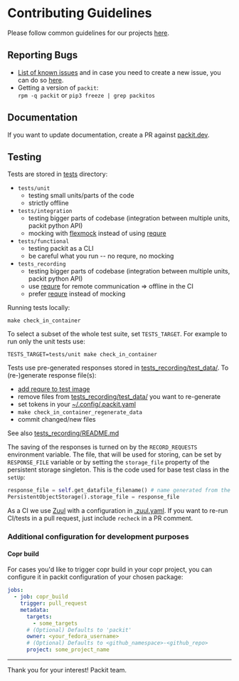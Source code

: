 # Contributing Guidelines

Please follow common guidelines for our projects [here](https://github.com/packit/contributing).

## Reporting Bugs

- [List of known issues](https://github.com/packit/packit/issues) and in case you need to create a new issue, you can do so [here](https://github.com/packit/packit/issues/new).
- Getting a version of `packit`:<br>
  `rpm -q packit` or `pip3 freeze | grep packitos`

## Documentation

If you want to update documentation, create a PR against [packit.dev](https://github.com/packit/packit.dev).

## Testing

Tests are stored in [tests](/tests) directory:

- `tests/unit`
  - testing small units/parts of the code
  - strictly offline
- `tests/integration`
  - testing bigger parts of codebase (integration between multiple units, packit python API)
  - mocking with [flexmock](https://github.com/bkabrda/flexmock/) instead of using [requre](https://github.com/packit/requre)
- `tests/functional`
  - testing packit as a CLI
  - be careful what you run -- no requre, no mocking
- `tests_recording`
  - testing bigger parts of codebase (integration between multiple units, packit python API)
  - use [requre](https://github.com/packit/requre)
    for remote communication => offline in the CI
  - prefer [requre](https://github.com/packit/requre) instead of mocking

Running tests locally:

    make check_in_container

To select a subset of the whole test suite, set `TESTS_TARGET`.
For example to run only the unit tests use:

    TESTS_TARGET=tests/unit make check_in_container

Tests use pre-generated responses stored in [tests_recording/test_data/](tests_recording/test_data).
To (re-)generate response file(s):

- [add requre to test image](files/local-tests-requirements.yaml)
- remove files from [tests_recording/test_data/](tests_recording/test_data) you want to re-generate
- set tokens in your [~/.config/.packit.yaml](https://packit.dev/docs/configuration/#user-configuration-file)
- `make check_in_container_regenerate_data`
- commit changed/new files

See also [tests_recording/README.md](tests_recording/README.md)

The saving of the responses is turned on by the `RECORD_REQUESTS` environment variable.
The file, that will be used for storing, can be set by `RESPONSE_FILE` variable
or by setting the `storage_file` property of the persistent storage singleton.
This is the code used for base test class in the `setUp`:

```python
response_file = self.get_datafile_filename() # name generated from the test name
PersistentObjectStorage().storage_file = response_file
```

As a CI we use [Zuul](https://softwarefactory-project.io/zuul/t/local/builds?project=packit-service/packit) with a configuration in [.zuul.yaml](.zuul.yaml).
If you want to re-run CI/tests in a pull request, just include `recheck` in a PR comment.

### Additional configuration for development purposes

#### Copr build

For cases you'd like to trigger copr build in your copr project, you can configure it in
packit configuration of your chosen package:

```yaml
jobs:
  - job: copr_build
    trigger: pull_request
    metadata:
      targets:
        - some_targets
      # (Optional) Defaults to 'packit'
      owner: <your_fedora_username>
      # (Optional) Defaults to <github_namespace>-<github_repo>
      project: some_project_name
```

---

Thank you for your interest!
Packit team.
